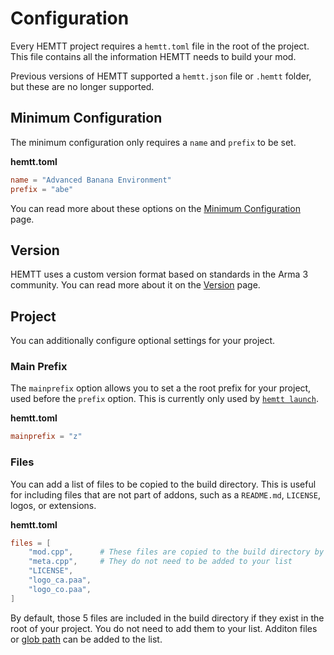 # Configuration

Every HEMTT project requires a `hemtt.toml` file in the root of the project. This file contains all the information HEMTT needs to build your mod.

Previous versions of HEMTT supported a `hemtt.json` file or `.hemtt` folder, but these are no longer supported. 

## Minimum Configuration

The minimum configuration only requires a `name` and `prefix` to be set.

**hemtt.toml**

```toml
name = "Advanced Banana Environment"
prefix = "abe"
```

You can read more about these options on the [Minimum Configuration](configuration-minimum.md) page.

## Version

HEMTT uses a custom version format based on standards in the Arma 3 community. You can read more about it on the [Version](configuration-version.md) page.

## Project

You can additionally configure optional settings for your project.

### Main Prefix

The `mainprefix` option allows you to set a the root prefix for your project, used before the `prefix` option. This is currently only used by [`hemtt launch`](launch.md).

**hemtt.toml**

```toml
mainprefix = "z"
```

### Files

You can add a list of files to be copied to the build directory. This is useful for including files that are not part of addons, such as a `README.md`, `LICENSE`, logos, or extensions.

**hemtt.toml**

```toml
files = [
    "mod.cpp",      # These files are copied to the build directory by default
    "meta.cpp",     # They do not need to be added to your list
    "LICENSE",
    "logo_ca.paa",
    "logo_co.paa",
]
```

By default, those 5 files are included in the build directory if they exist in the root of your project. You do not need to add them to your list. Additon files or [glob path](https://en.wikipedia.org/wiki/Glob_(programming)) can be added to the list.
